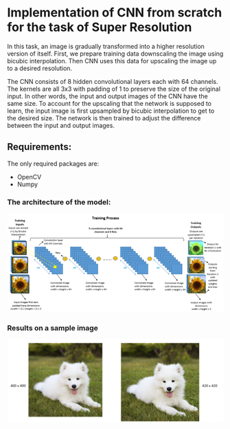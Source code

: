 # Implementation of CNN from scratch for the task of Super Resolution

In this task, an image is gradually transformed into a higher resolution version of itself. First, we prepare training data downscaling the image using bicubic interpolation. Then CNN uses this data for upscaling the image up to a desired resolution.

The CNN consists of 8 hidden convolutional layers each with 64 channels. The kernels are all 3x3 with padding of 1 to preserve the size of the original input. In other words, the input and output images of the CNN have the same size. To account for the upscaling that the network is supposed to learn, the input image is first upsampled by bicubic interpolation to get to the desired size. The network is then trained to adjust the difference between the input and output images.

## Requirements:
The only required packages are:
- OpenCV
- Numpy

### The architecture of the model:
<img src="figs/model.png" width="900">


### Results on a sample image
<img src="figs/dog.png" width="900">
